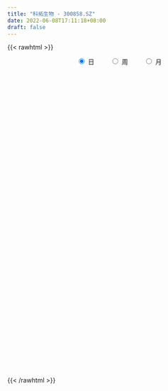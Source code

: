 ```yaml
---
title: "科拓生物 - 300858.SZ"
date: 2022-06-08T17:11:18+08:00
draft: false
---
```

{{< rawhtml >}}
    <div style="text-align: center">
        <label style="padding: 1rem;"><input style="margin-right: .5rem" type="radio" name="period" value="D" checked onclick="period_change(this)">日</label>
        <label style="padding: 1rem;"><input style="margin-right: .5rem" type="radio" name="period" value="W" onclick="period_change(this)">周</label>
        <label style="padding: 1rem;"><input style="margin-right: .5rem" type="radio" name="period" value="M" onclick="period_change(this)">月</label>
    </div>
    <div id="chart" style="height: 700px;"></div> 
    <script type="text/javascript">
        const D_v = [551.94,124.78,102.1,224.05,445.19,281.84,1448.83,1458.0,1097.8,78966.23,126439.5,68668.52,83862.21,60226.8,74857.44,61033.06,48789.7,48276.91,31221.88,43708.67,33577.13,31709.56,32300.06,44711.25,28985.24,32974.32,17115.41,15942.72,19895.58,21070.66,20170.37,20083.92,20183.06,13070.21,24956.93,21435.43,23934.48,30449.87,25161.65,28389.34,26372.56,19521.22,16173.48,13790.24,12732.59,9658.23,8801.9,9766.07,13834.04,19802.55,23739.74,13881.63,10624.71,16343.47,10704.48,10688.67,19216.84,12991.73,18217.01,13148.54,11893.81,14751.29,23854.71,14637.67,14536.34,8883.37,11803.95,15456.94,11121.88,16676.78,17041.69,14170.86,13515.14,10065.26,8076.73,12854.79,7885.73,10211.63,11200.0,9314.21,5995.0,10873.19,7551.25,6562.87,15804.67,10972.61,13832.39,9835.45,46591.71,50662.55,41039.66,39352.12,31905.82,34463.58,53742.46,32991.13,41257.23,48064.9,33812.29,22592.93,24733.21,25579.53,24127.24,16629.99,14989.24,15675.24,10957.26,11707.48,13145.45,25213.85,17212.77,19273.19,14028.29,12868.42,20231.75,13145.24,9043.58,12752.53,7227.91,10040.04,5670.51,6946.0,10590.33,6968.57,7414.7,6744.77,5023.45,4385.73,4820.73,9170.0,5670.0,11452.51,11640.0,10755.24,11701.72,10533.66,6050.33,7268.51,10432.73,12147.72,11746.43,5944.0,5981.73,4329.51,3418.19,3615.0,3485.0,3115.0,3850.0,4621.02,2538.51,3992.7,3207.02,6373.97,7436.94,5127.0,4606.46,3169.19,6609.97,4107.97,7056.71,5328.06,4381.45,3522.0,7304.0,2324.66,1952.0,2271.12,2021.24,2704.56,4004.16,2490.03,3268.48,1870.42,3089.39,4514.09,5773.21,5161.03,8107.45,7360.04,20864.97,22413.25,14773.79,8695.78,9245.0,9422.81,16441.93,12060.05,9658.82,14986.78,9562.49,5307.97,6313.97,17959.0,19337.43,19692.17,9870.0,20179.51,14373.05,14114.87,16319.18,12712.32,10721.7,7331.51,14543.65,12063.0,9052.57,16579.51,14702.61,10892.78,10205.32,5363.24,12479.19,8217.68,5504.75,10221.6,5848.73,4529.08,9455.45,6433.51,5463.0,6105.73,14356.73,15305.83,13256.24,9277.46,8995.73,17591.9,14837.2,12624.6,9157.99,12563.71,7963.2,19165.66,12397.29,8748.71,11797.71,6259.23,8639.8,4451.86,8797.15,11296.51,8004.1,6489.8,20990.91,25265.25,13837.46,8628.49,11151.77,13046.77,8894.46,18965.73,23631.91,21657.8,15817.4,12533.4,8689.2,5320.03,10197.6,7959.8,11158.2,12468.02,9102.2,6087.4,11087.0,6396.6,6547.2,6002.8,6913.73,4973.64,9821.61,5269.63,4629.6,5776.72,8069.12,4690.2,6956.6,4236.92,4848.0,4514.72,16360.4,27523.32,32225.71,15734.2,7628.6,20332.32,20398.67,11163.76,14292.4,13059.8,7682.4,8471.91,8184.47,13684.6,12004.0,12555.56,9690.96,12506.56,10139.6,9873.2,10158.6,5514.63,18704.3,6239.88,38449.91,37498.55,21642.72,22933.72,15131.8,14792.58,11948.15,9046.4,10968.4,7878.23,9781.6,13378.2,17841.0,13766.4,15468.11,14537.2,40970.9,40854.52,27991.8,25582.19,17335.2,15498.2,12141.83,18705.2,14147.63,30965.4,24987.8,12353.4,15692.38,14069.4,48251.3,21079.1,18202.4,12212.6,15584.14,15862.2,11636.61,17632.81,15167.38,15049.31,11588.2,54974.77,72884.35,38638.0,32400.8,18345.92,19238.0,24883.24,78653.99,101256.75,197106.96,128669.33,119049.55,106840.83,74881.86,96061.55,86402.21,73159.46,38899.12,31551.21,31688.91,22146.17,31516.32,16291.28,21914.72,19161.24,15491.03,14498.81,21070.8,23257.6,23621.8,17005.2,17177.28,18035.72,17180.47,11370.0,11620.8,19793.31,19929.2,32004.11,20738.91,16247.48,14760.2,43991.26,29123.18,19918.29,17980.51,16057.0,17239.4,13635.64,29118.6,19705.6,21218.0,21843.41,21193.61,11199.12,23003.8,15267.2,10334.87,16794.67,21541.8,11594.2,9684.8,6685.01,12024.4,7848.56,7418.8,7613.0,9685.8,12700.6,11564.62,8344.2,10298.04,8597.31,7408.1,7737.4,23902.4,16139.4,13345.3,13177.8,27825.54,26029.8,26545.8,24738.0,20189.21,19395.8,16292.85,14773.65,23267.6,18336.8,11465.0,10050.32,10829.6,9707.2,11970.96,13332.0,26094.6,28134.61,14094.2,11137.8,11220.0,17337.2,32358.14,38965.85,22563.93,26205.7,19660.9,22718.8]
const D_histogram = [0.0,0.2176182336,0.5814294624,1.0407255595,1.5595858799,2.1143818998,2.6897081237,3.2767120566,3.8710859439,4.4728559613,4.8958461939,5.394257367,4.8491655071,4.1117194893,3.8886259398,4.0456337111,3.3627806294,2.3558730878,1.264744518,0.8414004036,0.0272556955,-0.6848083077,-1.5173635377,-1.9960702288,-2.2878033077,-2.3939742043,-2.5604402464,-2.7092926264,-2.9601241416,-3.2339186498,-3.6650319746,-3.6947368346,-3.9070393552,-4.033790558,-3.6596741127,-3.4155779544,-3.0729158989,-2.5090406004,-2.0013851296,-1.4055134614,-1.3241946834,-1.3777321608,-1.218839726,-1.1614571727,-1.1718889986,-1.1858698464,-1.1801322934,-1.1219942189,-0.9536454051,-0.6124656487,-0.226034974,0.0688222124,0.1662247054,0.3143473743,0.27709541,0.4051350141,0.5583031318,0.5117884494,0.4422202723,0.3589270508,0.3139755497,0.071334891,0.256602795,0.1726446937,-0.0626496123,-0.1403667962,-0.3248838191,-0.3298023927,-0.3277181102,-0.2070114572,-0.0994970314,-0.1690337674,-0.2848854682,-0.3490155524,-0.3376414724,-0.2462225313,-0.1816162998,-0.0646746203,-0.0351465835,0.0217256127,0.0448424989,0.0729297756,0.0903684376,0.0374713121,0.186321927,0.288108707,0.4112020188,0.394755611,1.1536256451,1.3272976965,1.421354477,1.4477671322,1.176932169,1.1046366402,1.2978146271,1.3022389012,1.4046887747,1.1853973468,0.7687713265,0.5421090994,0.2868911234,-0.0181723421,-0.6249859561,-1.0915821153,-1.4395159523,-1.6162494868,-1.6306099066,-1.4781019366,-1.2422225117,-0.636874948,-0.2329231243,0.1639134919,0.2862251218,0.3506592273,0.4748335884,0.4508090353,0.2728632383,0.1469095737,0.0617259628,-0.243106054,-0.4144430719,-0.4723981657,-0.5145233006,-0.6365193413,-0.5875799309,-0.6407733465,-0.725652928,-0.7579189763,-0.6580624953,-0.5365648543,-0.4079254739,-0.1236320809,-0.1807865796,-0.1562609191,0.0410606718,0.0184379291,0.0250281629,0.0993037868,0.2137978477,0.1013127836,-0.0999094104,-0.1998317543,-0.3492686181,-0.368586226,-0.3587398759,-0.2690476859,-0.2501845937,-0.1957241647,-0.1430588309,-0.2101015201,-0.2192698456,-0.1094966523,-0.0187465226,0.1223743217,0.3046206198,0.4417688307,0.4722545877,0.4963913947,0.6047732178,0.5674452387,0.5109284337,0.4250373403,0.4053172521,0.3218826822,0.1466318844,0.0260698017,-0.0163013869,0.0117395831,0.0664624032,0.099789033,0.1687845999,0.1699813635,0.0880278643,0.063352041,0.1229509819,0.1783603697,0.2935648493,0.3444511121,0.4606995522,0.4167660778,0.6617982498,0.649207663,0.5962162037,0.4165748238,0.2087772019,-0.0362452598,0.072726423,0.0620156321,0.0015992053,0.2003712201,0.3369317109,0.3582876615,0.2346619069,0.3956145262,0.6005136481,0.8163805075,0.9002241407,1.1258911017,1.1407892512,1.1880409737,1.0723352079,0.7834455972,0.6648476291,0.4738920708,0.5496481899,0.6450366107,0.6090516131,0.7554276714,0.6991079197,0.5100813842,0.3531988109,0.1575121121,-0.1795941936,-0.3996346365,-0.5440655588,-0.8582090854,-1.0822499476,-1.1379639208,-1.0564943504,-1.0249206918,-1.0520197378,-0.9614656693,-0.6210350685,-0.2035966553,0.0964620692,0.2942365152,0.2866748351,-1.9960325792,-3.3973423269,-4.1088473457,-4.2947460665,-4.2503720839,-3.9700670155,-3.6630403539,-3.1810852244,-2.7070584233,-2.3109252935,-1.8865776824,-1.5192886127,-1.1582433238,-0.8020819963,-0.5398527894,-0.3477381173,-0.135457967,0.2477589835,0.680448005,0.9386698448,1.105686563,1.1966041826,1.3146557929,1.355652143,1.5256313656,1.7002490758,1.6688249117,1.5156740592,1.3948239616,1.2475976496,1.1314713911,1.0109051266,0.9190137732,0.7546439877,0.6219421048,0.5727020439,0.5515231122,0.6326630473,0.6471563883,0.6808216572,0.6306513873,0.5240218391,0.4342633023,0.3115696343,0.2179887266,0.1962035598,0.2437259348,0.321431406,0.3290096845,0.2589394432,0.2153975965,0.1775113018,0.1332640959,-0.0227206117,-0.183713739,-0.3740875152,-0.4278162637,-0.4221012285,-0.3293259177,-0.1752467446,-0.1308200208,-0.1769355606,-0.0753166948,0.0250373148,0.0905628002,0.1280643697,0.1789284979,0.177019749,0.1998046533,0.1643032832,0.1345990705,0.0944625299,0.1103027133,0.1435536596,0.1556527754,0.172650613,0.1595254821,0.3097246503,0.4886186942,0.593958115,0.6112193907,0.6424528178,0.6429660624,0.5691252994,0.48124889,0.3919140322,0.3029021702,0.2742280733,0.2114985044,0.2004293952,0.1586840161,0.0918799144,0.0069184696,0.1505015841,0.2265219422,0.2071924468,0.220537997,0.1848764859,0.1665332573,0.1194216838,0.0915758645,0.0770564507,0.1129567555,0.0653624936,-0.0130732504,-0.1252054326,-0.1629496373,-0.0502488046,0.0143848257,0.0186664582,0.0020844022,0.003922377,-0.0338537503,-0.0561111846,-0.0660707892,-0.0395698927,-0.062991077,-0.094633102,0.0306289606,0.2909952232,0.4219808264,0.397674507,0.3529832125,0.2945005752,0.2846515125,0.4940528428,1.0725563375,1.1699771166,1.0231850139,0.7465569931,0.615777428,0.4312553624,0.4265932729,0.1995314757,-0.137609022,-0.3202647381,-0.5119354716,-0.6706005469,-0.7521455008,-0.9146574908,-0.9826589435,-1.0634761451,-1.0888678406,-1.0144421206,-0.8867002985,-0.7844614588,-0.7279442191,-0.7307441129,-0.6846712318,-0.6407293865,-0.5332341916,-0.4528660262,-0.3684307039,-0.2754600277,-0.2694537806,-0.1702370672,-0.0812286024,-0.0318172532,0.0387591089,0.1296622246,0.3169514904,0.3626603269,0.398093194,0.3547592445,0.2092738353,0.1543302818,0.1344143789,0.2067520495,0.1833158493,0.0362053524,-0.0244392654,-0.0251012456,0.001713816,0.0953954903,0.1039677503,0.0942466343,0.1339811553,0.0517155052,-0.0134781278,-0.0562267778,-0.0627547643,-0.0926819966,-0.103586515,-0.0807004082,-0.0995539212,-0.1439919599,-0.220315304,-0.1978869827,-0.1940598155,-0.140384859,-0.0994415198,-0.0441470695,0.0084098999,0.0609440146,0.0225025997,0.0043082031,-0.112570882,-0.3212961198,-0.4036070336,-0.52334086,-0.5231295744,-0.4535777171,-0.409547131,-0.2922664162,-0.1792282189,-0.0769190077,0.0217738752,0.0931933668,0.1410093842,0.1609923915,0.1799846766,0.1822721052,0.2156735657,0.2669723517,0.2113193887,0.2072150702,0.1962345386,0.1746907228,0.2123512692,0.2929580395,0.3930367137,0.4442947096,0.5257090241,0.5382338785,0.5427110815]
const D_fast = [0.0,0.272022792,0.7811913864,1.5006688734,2.4094256637,3.4928171586,4.7405704134,6.1467523605,7.7088977338,9.4288817415,11.0758335225,12.9228090374,13.5900085543,13.8804924087,14.6295553442,15.7979715433,15.955813619,15.5378743493,14.762931909,14.5499378955,13.7426071112,12.8593410311,11.6474449167,10.6697206685,9.8060367626,9.1013723149,8.2947962113,7.4686206747,6.4777581241,5.3954839534,4.048112635,3.0947235663,1.9056612069,0.7704623646,0.2296602817,-0.3801380486,-0.8057049678,-0.8690898193,-0.861780631,-0.6172873282,-0.867017221,-1.2649877386,-1.4108052354,-1.6437869752,-1.9471910508,-2.2576393602,-2.5469348805,-2.7692953608,-2.8393578982,-2.651294554,-2.3213726228,-2.0093098832,-1.870351214,-1.6436417014,-1.6116198132,-1.3822964557,-1.089552555,-1.008120125,-0.967133234,-0.9606946928,-0.9271523065,-1.1519592425,-0.9025406397,-0.9433375676,-1.1942942767,-1.3071031595,-1.5728411372,-1.660210309,-1.7400555541,-1.6711017654,-1.5884615974,-1.7002567753,-1.8873298431,-2.0387138154,-2.1117501035,-2.0818867953,-2.0626846388,-1.9619116143,-1.9411702234,-1.878866624,-1.8445391131,-1.7982193924,-1.7581886211,-1.8017179185,-1.6062868219,-1.4324728651,-1.2065790487,-1.1243365537,-0.0770601084,0.4284363672,0.8778317669,1.2661862052,1.2895842842,1.4934479155,2.0110795592,2.3410635586,2.7946856258,2.8717435346,2.6473103459,2.5561753936,2.3726801985,2.0630736474,1.3000135445,0.5605218565,-0.1472909687,-0.7280868748,-1.1500997713,-1.3671172855,-1.4417934884,-0.9956646618,-0.6499436192,-0.21212863,-0.0182607197,0.1338381927,0.3767209509,0.4653986566,0.3556686692,0.266442398,0.1966902778,-0.1689182525,-0.4438660384,-0.6199206736,-0.7906766337,-1.0718025097,-1.169758082,-1.3831448343,-1.6494376478,-1.8711834402,-1.935842583,-1.9484861555,-1.9218281436,-1.6684427708,-1.7707939144,-1.7853334837,-1.5777467248,-1.5957599852,-1.5829127108,-1.4838111401,-1.3158676173,-1.4030244856,-1.6292240321,-1.7791043146,-2.015858333,-2.1273224974,-2.2071611162,-2.1847308477,-2.2284139039,-2.222884516,-2.20598389,-2.3255519592,-2.3895377461,-2.3071387159,-2.2210752169,-2.0493607921,-1.7909593391,-1.5433689205,-1.3948195166,-1.2465848609,-0.9870097333,-0.8824764028,-0.8112610994,-0.7908928577,-0.7092836329,-0.7122475322,-0.8508403589,-0.9648849912,-1.0113315265,-0.9803556607,-0.9090172398,-0.8507433517,-0.7395516349,-0.6958595304,-0.7558060635,-0.7646438766,-0.6743071902,-0.57430771,-0.3857120181,-0.2487129772,-0.0172896491,0.042968396,0.4534501305,0.6031614594,0.699224051,0.6237263771,0.4681230556,0.214039279,0.3411925675,0.3459856846,0.2859690591,0.5348338789,0.7556272976,0.8665551634,0.8015948856,1.0614511364,1.4164786704,1.8364406566,2.145340325,2.6524800614,2.9525755238,3.2968374897,3.4492155258,3.3561873145,3.4038012536,3.331318713,3.5444868796,3.8011344531,3.9174123588,4.252645335,4.3711025632,4.3095963737,4.2410135031,4.0847048323,3.7026999782,3.3827508763,3.1023035642,2.5736077662,2.0790044172,1.7387994638,1.5561454466,1.3314889323,1.0413849518,0.8915726029,1.0767444367,1.4432836861,1.7674579278,2.0387915026,2.1028985313,-0.6788170278,-2.9294623573,-4.6681792125,-5.9277644499,-6.9459834883,-7.6581951738,-8.2669286006,-8.5802447772,-8.7829825819,-8.9645807755,-9.0118775851,-9.0244106685,-8.9529262106,-8.7972853821,-8.6700193726,-8.5648392299,-8.3864235712,-7.9412668749,-7.3384658522,-6.8455765511,-6.4021381922,-6.012069527,-5.5653539685,-5.1854445826,-4.6340575186,-4.0343775394,-3.6485954756,-3.4228278133,-3.1949719204,-3.0302988201,-2.8635572308,-2.7313972137,-2.5935351238,-2.5692439123,-2.546460269,-2.4525248189,-2.3358229726,-2.0965172757,-1.9202348377,-1.7163641544,-1.6088715775,-1.5844956659,-1.5656883771,-1.6104896366,-1.6495733626,-1.6223076395,-1.5138537808,-1.3557904581,-1.2659597584,-1.2712951389,-1.2609875865,-1.2544960558,-1.2654272377,-1.4270920982,-1.6340136603,-1.9179093153,-2.0785921297,-2.1784024017,-2.1679585703,-2.0576910833,-2.0459693647,-2.1363187947,-2.0535291025,-1.9469157642,-1.8587495788,-1.7892319169,-1.6936356642,-1.6512894758,-1.5785534083,-1.5729789575,-1.5690334025,-1.5855543107,-1.5421384489,-1.4729990877,-1.4219867781,-1.3618262873,-1.3350700477,-1.1074397169,-0.8063909995,-0.5525620499,-0.3824959265,-0.190649295,-0.0293945347,0.0390460271,0.0714818402,0.0801254904,0.0668391709,0.1067220925,0.0968671496,0.1359053892,0.1338310141,0.089996891,0.0067650636,0.1879735742,0.3206244178,0.3530930341,0.4215730835,0.432130694,0.4554207797,0.4381646271,0.433212774,0.4379574728,0.5020969665,0.470843328,0.3891392714,0.245705731,0.167224117,0.2673627485,0.3355925852,0.3445408324,0.3284798769,0.331298446,0.2850588811,0.2487736506,0.2222963487,0.238904772,0.1997358185,0.144435518,0.2773548208,0.6104698891,0.8469506989,0.9220630063,0.9656175149,0.9807600214,1.0420738369,1.3749883779,2.221630957,2.6115460152,2.720550166,2.6305613934,2.6537261853,2.5770179603,2.6790041891,2.5018252607,2.1302825076,1.867560607,1.5479060055,1.2215907935,0.9520094645,0.5608331017,0.2471669132,-0.0995193247,-0.3971279803,-0.5763127905,-0.670246043,-0.764122568,-0.8895913831,-1.0750773051,-1.200172232,-1.3164127333,-1.3422260863,-1.3750744275,-1.3827467811,-1.3586411119,-1.41999831,-1.3633408633,-1.2946395491,-1.2531825133,-1.1729163739,-1.049597702,-0.7830705636,-0.6466966454,-0.5117404798,-0.4663846182,-0.5595515685,-0.5759125516,-0.5622248598,-0.4381991768,-0.4158064147,-0.5538655735,-0.6206200077,-0.6275572993,-0.6003137836,-0.4827832368,-0.4482190392,-0.4343784966,-0.3611486868,-0.4304854606,-0.4990486256,-0.55585397,-0.5780706476,-0.631168379,-0.6679695261,-0.6652585214,-0.7090005147,-0.7894365434,-0.9208387135,-0.9478821379,-0.9925699246,-0.9739911828,-0.9579082235,-0.9136505406,-0.8589910963,-0.7912209779,-0.8240367429,-0.8411540887,-0.9861758943,-1.275225162,-1.4584378343,-1.7090068757,-1.8395779836,-1.8834205556,-1.9417767523,-1.8975626415,-1.8293314989,-1.7462520396,-1.6421156879,-1.5473978546,-1.4643294912,-1.404098386,-1.3401099317,-1.2922544768,-1.204934625,-1.086892751,-1.0897158669,-1.0420164178,-1.0039383148,-0.9818094499,-0.8910610862,-0.737214806,-0.5388769533,-0.3765452801,-0.1637037096,-0.0166203856,0.1235345878]
const D_slow = [0.0,0.0544045584,0.199761924,0.4599433139,0.8498397839,1.3784352588,2.0508622897,2.8700403039,3.8378117899,4.9560257802,6.1799873287,7.5285516704,8.7408430472,9.7687729195,10.7409294044,11.7523378322,12.5930329896,13.1820012615,13.498187391,13.7085374919,13.7153514158,13.5441493388,13.1648084544,12.6657908972,12.0938400703,11.4953465192,10.8552364576,10.177913301,9.4378822656,8.6294026032,7.7131446095,6.7894604009,5.8127005621,4.8042529226,3.8893343944,3.0354399058,2.2672109311,1.639950781,1.1396044986,0.7882261332,0.4571774624,0.1127444222,-0.1919655093,-0.4823298025,-0.7753020521,-1.0717695137,-1.3668025871,-1.6473011418,-1.8857124931,-2.0388289053,-2.0953376488,-2.0781320957,-2.0365759193,-1.9579890758,-1.8887152233,-1.7874314697,-1.6478556868,-1.5199085744,-1.4093535063,-1.3196217436,-1.2411278562,-1.2232941335,-1.1591434347,-1.1159822613,-1.1316446644,-1.1667363634,-1.2479573182,-1.3304079163,-1.4123374439,-1.4640903082,-1.488964566,-1.5312230079,-1.6024443749,-1.689698263,-1.7741086311,-1.835664264,-1.8810683389,-1.897236994,-1.9060236399,-1.9005922367,-1.889381612,-1.8711491681,-1.8485570587,-1.8391892306,-1.7926087489,-1.7205815721,-1.6177810674,-1.5190921647,-1.2306857534,-0.8988613293,-0.5435227101,-0.181580927,0.1126521152,0.3888112753,0.7132649321,1.0388246574,1.389996851,1.6863461878,1.8785390194,2.0140662942,2.0857890751,2.0812459896,1.9249995005,1.6521039717,1.2922249836,0.8881626119,0.4805101353,0.1109846511,-0.1995709768,-0.3587897138,-0.4170204949,-0.3760421219,-0.3044858415,-0.2168210346,-0.0981126375,0.0145896213,0.0828054309,0.1195328243,0.134964315,0.0741878015,-0.0294229665,-0.1475225079,-0.2761533331,-0.4352831684,-0.5821781511,-0.7423714878,-0.9237847198,-1.1132644638,-1.2777800877,-1.4119213012,-1.5139026697,-1.5448106899,-1.5900073348,-1.6290725646,-1.6188073967,-1.6141979144,-1.6079408737,-1.5831149269,-1.529665465,-1.5043372691,-1.5293146217,-1.5792725603,-1.6665897148,-1.7587362713,-1.8484212403,-1.9156831618,-1.9782293102,-2.0271603514,-2.0629250591,-2.1154504391,-2.1702679005,-2.1976420636,-2.2023286943,-2.1717351138,-2.0955799589,-1.9851377512,-1.8670741043,-1.7429762556,-1.5917829511,-1.4499216415,-1.3221895331,-1.215930198,-1.114600885,-1.0341302144,-0.9974722433,-0.9909547929,-0.9950301396,-0.9920952438,-0.975479643,-0.9505323848,-0.9083362348,-0.8658408939,-0.8438339278,-0.8279959176,-0.7972581721,-0.7526680797,-0.6792768674,-0.5931640893,-0.4779892013,-0.3737976818,-0.2083481194,-0.0460462036,0.1030078473,0.2071515533,0.2593458537,0.2502845388,0.2684661445,0.2839700525,0.2843698539,0.3344626589,0.4186955866,0.508267502,0.5669329787,0.6658366102,0.8159650223,1.0200601491,1.2451161843,1.5265889597,1.8117862725,2.108796516,2.3768803179,2.5727417173,2.7389536245,2.8574266422,2.9948386897,3.1560978424,3.3083607457,3.4972176635,3.6719946435,3.7995149895,3.8878146922,3.9271927202,3.8822941718,3.7823855127,3.646369123,3.4318168517,3.1612543648,2.8767633846,2.612639797,2.356409624,2.0934046896,1.8530382723,1.6977795051,1.6468803413,1.6709958586,1.7445549874,1.8162236962,1.3172155514,0.4678799696,-0.5593318668,-1.6330183834,-2.6956114044,-3.6881281583,-4.6038882467,-5.3991595528,-6.0759241586,-6.653655482,-7.1252999026,-7.5051220558,-7.7946828867,-7.9952033858,-8.1301665832,-8.2171011125,-8.2509656043,-8.1890258584,-8.0189138571,-7.7842463959,-7.5078247552,-7.2086737095,-6.8800097613,-6.5410967256,-6.1596888842,-5.7346266152,-5.3174203873,-4.9385018725,-4.5897958821,-4.2778964697,-3.9950286219,-3.7423023403,-3.512548897,-3.3238879,-3.1684023738,-3.0252268629,-2.8873460848,-2.729180323,-2.5673912259,-2.3971858116,-2.2395229648,-2.108517505,-1.9999516794,-1.9220592709,-1.8675620892,-1.8185111993,-1.7575797156,-1.6772218641,-1.5949694429,-1.5302345821,-1.476385183,-1.4320073576,-1.3986913336,-1.4043714865,-1.4502999213,-1.5438218001,-1.650775866,-1.7563011731,-1.8386326526,-1.8824443387,-1.9151493439,-1.9593832341,-1.9782124077,-1.971953079,-1.949312379,-1.9172962866,-1.8725641621,-1.8283092248,-1.7783580615,-1.7372822407,-1.7036324731,-1.6800168406,-1.6524411623,-1.6165527474,-1.5776395535,-1.5344769003,-1.4945955297,-1.4171643672,-1.2950096936,-1.1465201649,-0.9937153172,-0.8331021128,-0.6723605972,-0.5300792723,-0.4097670498,-0.3117885418,-0.2360629992,-0.1675059809,-0.1146313548,-0.064524006,-0.024853002,-0.0018830234,-0.000153406,0.0374719901,0.0941024756,0.1459005873,0.2010350866,0.247254208,0.2888875224,0.3187429433,0.3416369095,0.3609010221,0.389140211,0.4054808344,0.4022125218,0.3709111636,0.3301737543,0.3176115531,0.3212077596,0.3258743741,0.3263954747,0.3273760689,0.3189126314,0.3048848352,0.2883671379,0.2784746647,0.2627268955,0.23906862,0.2467258602,0.319474666,0.4249698726,0.5243884993,0.6126343024,0.6862594462,0.7574223244,0.8809355351,1.1490746194,1.4415688986,1.6973651521,1.8840044003,2.0379487573,2.1457625979,2.2524109162,2.3022937851,2.2678915296,2.1878253451,2.0598414772,1.8921913404,1.7041549652,1.4754905925,1.2298258567,0.9639568204,0.6917398602,0.4381293301,0.2164542555,0.0203388908,-0.161647164,-0.3443331922,-0.5155010002,-0.6756833468,-0.8089918947,-0.9222084013,-1.0143160772,-1.0831810842,-1.1505445293,-1.1931037961,-1.2134109467,-1.22136526,-1.2116754828,-1.1792599266,-1.100022054,-1.0093569723,-0.9098336738,-0.8211438627,-0.7688254039,-0.7302428334,-0.6966392387,-0.6449512263,-0.599122264,-0.5900709259,-0.5961807422,-0.6024560537,-0.6020275996,-0.5781787271,-0.5521867895,-0.5286251309,-0.4951298421,-0.4822009658,-0.4855704978,-0.4996271922,-0.5153158833,-0.5384863824,-0.5643830112,-0.5845581132,-0.6094465935,-0.6454445835,-0.7005234095,-0.7499951552,-0.7985101091,-0.8336063238,-0.8584667038,-0.8695034711,-0.8674009962,-0.8521649925,-0.8465393426,-0.8454622918,-0.8736050123,-0.9539290422,-1.0548308007,-1.1856660157,-1.3164484093,-1.4298428385,-1.5322296213,-1.6052962253,-1.65010328,-1.669333032,-1.6638895631,-1.6405912214,-1.6053388754,-1.5650907775,-1.5200946084,-1.4745265821,-1.4206081906,-1.3538651027,-1.3010352555,-1.249231488,-1.2001728534,-1.1565001727,-1.1034123554,-1.0301728455,-0.9319136671,-0.8208399897,-0.6894127337,-0.554854264,-0.4191764937]
const D_data = [['2020-07-27', 31.28, 34.13, 31.28, 34.13],['2020-07-28', 37.54, 37.54, 37.54, 37.54],['2020-07-29', 41.29, 41.29, 41.29, 41.29],['2020-07-30', 45.42, 45.42, 45.42, 45.42],['2020-07-31', 49.96, 49.96, 49.96, 49.96],['2020-08-03', 54.96, 54.96, 54.96, 54.96],['2020-08-04', 60.46, 60.46, 60.46, 60.46],['2020-08-05', 66.51, 66.51, 66.51, 66.51],['2020-08-06', 73.16, 73.16, 73.16, 73.16],['2020-08-07', 80.48, 80.48, 78.18, 80.48],['2020-08-10', 80.99, 85.58, 78.66, 88.53],['2020-08-11', 85.2, 94.14, 82.94, 94.14],['2020-08-12', 96.99, 86.21, 84.73, 97.99],['2020-08-13', 87.0, 85.24, 82.97, 90.79],['2020-08-14', 87.01, 93.76, 87.01, 93.76],['2020-08-17', 97.2, 103.14, 91.8, 103.14],['2020-08-18', 100.0, 95.9, 93.98, 102.0],['2020-08-19', 94.51, 91.39, 90.51, 99.2],['2020-08-20', 88.0, 88.0, 86.08, 91.96],['2020-08-21', 88.66, 95.05, 85.08, 96.8],['2020-08-24', 91.5, 89.1, 83.3, 93.14],['2020-08-25', 87.01, 87.92, 87.0, 91.77],['2020-08-26', 87.98, 83.24, 81.55, 87.98],['2020-08-27', 81.25, 84.55, 76.63, 87.5],['2020-08-28', 84.0, 84.85, 79.6, 85.49],['2020-08-31', 84.11, 85.9, 84.11, 89.9],['2020-09-01', 85.91, 84.01, 83.67, 88.68],['2020-09-02', 84.05, 82.76, 80.59, 84.76],['2020-09-03', 83.0, 79.52, 79.3, 83.0],['2020-09-04', 77.35, 76.61, 75.59, 78.78],['2020-09-07', 76.76, 71.12, 70.36, 77.7],['2020-09-08', 72.01, 72.98, 71.12, 76.56],['2020-09-09', 71.0, 67.88, 67.71, 71.93],['2020-09-10', 68.53, 65.6, 64.33, 69.86],['2020-09-11', 65.95, 70.08, 64.16, 72.2],['2020-09-14', 70.3, 67.78, 67.33, 70.4],['2020-09-15', 67.86, 68.38, 67.38, 70.38],['2020-09-16', 68.38, 71.65, 66.66, 73.2],['2020-09-17', 70.12, 72.24, 70.1, 74.5],['2020-09-18', 72.4, 75.11, 72.4, 78.08],['2020-09-21', 73.28, 69.49, 68.0, 74.9],['2020-09-22', 68.11, 66.83, 66.01, 69.25],['2020-09-23', 66.6, 68.73, 66.11, 69.61],['2020-09-24', 67.51, 67.04, 66.0, 69.3],['2020-09-25', 68.0, 65.29, 65.29, 68.0],['2020-09-28', 65.21, 64.1, 62.96, 66.0],['2020-09-29', 64.39, 63.2, 63.0, 65.2],['2020-09-30', 63.14, 62.89, 62.32, 63.97],['2020-10-09', 64.38, 63.8, 63.7, 66.94],['2020-10-12', 64.3, 66.44, 63.8, 66.93],['2020-10-13', 66.27, 68.35, 66.05, 69.22],['2020-10-14', 67.52, 68.69, 67.52, 69.3],['2020-10-15', 68.38, 67.08, 66.99, 68.78],['2020-10-16', 67.08, 68.29, 65.37, 68.99],['2020-10-19', 68.51, 66.23, 66.04, 69.05],['2020-10-20', 66.25, 68.56, 65.75, 68.9],['2020-10-21', 68.58, 69.78, 67.66, 70.58],['2020-10-22', 69.35, 67.77, 67.51, 69.97],['2020-10-23', 67.79, 67.34, 65.8, 69.87],['2020-10-26', 66.01, 66.88, 63.89, 67.58],['2020-10-27', 66.88, 67.1, 66.45, 69.3],['2020-10-28', 67.09, 63.82, 63.4, 67.64],['2020-10-29', 63.01, 68.99, 63.01, 68.99],['2020-10-30', 69.01, 65.9, 65.52, 69.56],['2020-11-02', 66.01, 63.02, 61.37, 66.8],['2020-11-03', 63.66, 63.9, 62.88, 64.8],['2020-11-04', 64.02, 61.49, 61.45, 64.5],['2020-11-05', 61.94, 62.78, 61.4, 62.89],['2020-11-06', 62.51, 62.4, 61.4, 63.15],['2020-11-09', 62.8, 63.8, 62.5, 64.31],['2020-11-10', 65.3, 63.92, 63.32, 65.55],['2020-11-11', 63.53, 61.48, 61.3, 64.3],['2020-11-12', 61.65, 59.99, 59.08, 61.78],['2020-11-13', 59.75, 59.66, 58.28, 59.78],['2020-11-16', 59.9, 59.94, 59.31, 60.75],['2020-11-17', 59.97, 60.73, 59.1, 62.27],['2020-11-18', 59.95, 60.38, 59.4, 60.87],['2020-11-19', 60.0, 61.16, 59.66, 61.6],['2020-11-20', 61.16, 60.15, 59.64, 61.44],['2020-11-23', 59.66, 60.45, 58.85, 60.5],['2020-11-24', 60.18, 60.0, 59.5, 60.75],['2020-11-25', 60.0, 59.98, 57.65, 60.0],['2020-11-26', 59.08, 59.77, 59.08, 60.46],['2020-11-27', 59.61, 58.58, 58.22, 59.9],['2020-11-30', 58.52, 61.2, 58.0, 62.5],['2020-12-01', 60.47, 61.23, 60.38, 61.77],['2020-12-02', 61.23, 62.15, 60.81, 62.66],['2020-12-03', 61.69, 60.79, 60.7, 61.78],['2020-12-04', 61.8, 72.95, 61.8, 72.95],['2020-12-07', 73.0, 68.99, 68.1, 75.49],['2020-12-08', 67.51, 69.72, 66.8, 72.5],['2020-12-09', 69.29, 70.3, 67.74, 73.35],['2020-12-10', 68.99, 66.96, 66.5, 71.0],['2020-12-11', 67.33, 69.47, 66.11, 71.6],['2020-12-14', 69.03, 74.17, 67.67, 76.58],['2020-12-15', 74.09, 73.51, 71.0, 74.15],['2020-12-16', 72.27, 76.29, 71.26, 77.8],['2020-12-17', 77.6, 73.2, 73.0, 82.0],['2020-12-18', 70.99, 70.04, 68.51, 73.0],['2020-12-21', 69.11, 71.48, 69.08, 71.55],['2020-12-22', 71.5, 70.44, 69.5, 73.37],['2020-12-23', 71.4, 68.7, 66.83, 71.4],['2020-12-24', 68.36, 62.47, 61.92, 68.36],['2020-12-25', 61.39, 60.88, 60.01, 62.56],['2020-12-28', 60.89, 59.35, 59.0, 62.26],['2020-12-29', 58.6, 59.0, 56.5, 59.33],['2020-12-30', 58.0, 59.31, 58.0, 59.72],['2020-12-31', 58.99, 60.57, 58.6, 61.62],['2021-01-04', 60.59, 61.57, 59.82, 61.82],['2021-01-05', 61.6, 67.69, 60.97, 69.71],['2021-01-06', 66.9, 67.5, 64.8, 67.6],['2021-01-07', 66.49, 69.5, 65.58, 69.56],['2021-01-08', 68.52, 67.6, 66.03, 69.0],['2021-01-11', 67.01, 67.6, 64.4, 67.76],['2021-01-12', 66.0, 69.17, 66.0, 70.77],['2021-01-13', 68.69, 67.95, 65.51, 69.5],['2021-01-14', 66.74, 65.77, 65.57, 68.25],['2021-01-15', 65.0, 65.78, 61.0, 65.88],['2021-01-18', 65.55, 65.82, 65.11, 66.78],['2021-01-19', 65.59, 61.95, 61.5, 66.19],['2021-01-20', 61.95, 62.07, 61.14, 62.65],['2021-01-21', 62.07, 62.5, 61.82, 63.98],['2021-01-22', 62.5, 62.0, 59.83, 63.21],['2021-01-25', 61.11, 60.04, 59.94, 61.6],['2021-01-26', 60.1, 61.42, 60.1, 63.0],['2021-01-27', 61.42, 59.54, 58.79, 61.45],['2021-01-28', 58.95, 58.1, 57.98, 60.5],['2021-01-29', 58.13, 57.7, 56.92, 58.99],['2021-02-01', 57.7, 58.8, 57.03, 59.76],['2021-02-02', 58.9, 59.0, 58.21, 60.56],['2021-02-03', 59.01, 59.18, 59.01, 59.82],['2021-02-04', 59.1, 61.82, 58.8, 62.59],['2021-02-05', 62.0, 57.81, 57.81, 62.5],['2021-02-08', 57.86, 58.38, 57.86, 59.39],['2021-02-09', 58.12, 60.87, 58.12, 62.36],['2021-02-10', 60.8, 58.38, 58.18, 61.95],['2021-02-18', 58.68, 58.49, 58.03, 59.36],['2021-02-19', 58.58, 59.38, 56.81, 59.51],['2021-02-22', 59.67, 60.3, 58.77, 60.49],['2021-02-23', 60.19, 57.37, 56.93, 60.2],['2021-02-24', 57.37, 55.19, 55.16, 57.66],['2021-02-25', 55.22, 55.3, 54.58, 55.8],['2021-02-26', 55.2, 53.55, 53.54, 55.2],['2021-03-01', 53.11, 54.19, 53.11, 54.19],['2021-03-02', 54.18, 53.98, 53.6, 54.36],['2021-03-03', 54.19, 54.73, 53.89, 55.1],['2021-03-04', 54.81, 53.65, 53.6, 54.81],['2021-03-05', 53.3, 53.83, 52.86, 54.17],['2021-03-08', 53.98, 53.67, 53.55, 54.75],['2021-03-09', 53.67, 51.69, 51.27, 53.67],['2021-03-10', 51.98, 51.73, 51.44, 52.24],['2021-03-11', 51.67, 53.05, 51.61, 53.26],['2021-03-12', 53.29, 52.99, 51.95, 53.29],['2021-03-15', 52.91, 53.98, 52.29, 55.2],['2021-03-16', 53.74, 55.24, 53.03, 55.96],['2021-03-17', 54.89, 55.55, 54.53, 56.47],['2021-03-18', 55.87, 54.76, 54.75, 56.45],['2021-03-19', 54.56, 54.96, 54.01, 55.85],['2021-03-22', 56.01, 56.58, 55.11, 56.85],['2021-03-23', 56.85, 55.2, 54.51, 56.85],['2021-03-24', 55.12, 54.94, 54.63, 55.82],['2021-03-25', 54.94, 54.38, 54.28, 56.66],['2021-03-26', 54.3, 55.09, 53.4, 55.18],['2021-03-29', 55.28, 54.15, 54.08, 55.29],['2021-03-30', 53.82, 52.34, 51.01, 54.94],['2021-03-31', 52.21, 52.15, 51.78, 52.72],['2021-04-01', 52.26, 52.55, 52.11, 53.0],['2021-04-02', 52.5, 53.25, 52.29, 53.4],['2021-04-06', 52.98, 53.7, 52.98, 54.2],['2021-04-07', 53.92, 53.6, 53.04, 54.18],['2021-04-08', 53.54, 54.3, 53.54, 54.94],['2021-04-09', 54.3, 53.65, 53.0, 54.3],['2021-04-12', 53.35, 52.37, 52.13, 53.72],['2021-04-13', 52.38, 52.74, 52.16, 52.88],['2021-04-14', 52.98, 53.85, 52.23, 54.15],['2021-04-15', 53.95, 54.12, 53.9, 55.8],['2021-04-16', 53.21, 55.42, 53.21, 55.7],['2021-04-19', 55.3, 55.23, 54.72, 55.55],['2021-04-20', 54.67, 56.75, 54.67, 57.99],['2021-04-21', 56.76, 55.23, 54.6, 56.76],['2021-04-22', 55.0, 59.79, 54.9, 59.97],['2021-04-23', 60.99, 57.7, 57.2, 60.99],['2021-04-26', 57.7, 57.52, 57.48, 59.0],['2021-04-27', 57.28, 55.73, 55.5, 57.28],['2021-04-28', 55.25, 54.61, 53.15, 55.7],['2021-04-29', 54.21, 53.02, 52.85, 54.98],['2021-04-30', 53.02, 57.14, 53.02, 57.46],['2021-05-06', 56.36, 56.0, 55.6, 58.19],['2021-05-07', 56.3, 55.25, 53.4, 56.3],['2021-05-10', 55.3, 59.0, 54.1, 59.92],['2021-05-11', 58.0, 59.4, 57.76, 59.48],['2021-05-12', 59.01, 58.73, 58.22, 59.39],['2021-05-13', 58.4, 56.95, 56.88, 58.4],['2021-05-14', 56.96, 60.96, 56.91, 62.0],['2021-05-17', 61.0, 63.01, 60.81, 64.7],['2021-05-18', 62.65, 64.99, 62.38, 65.0],['2021-05-19', 64.47, 65.0, 63.21, 65.1],['2021-05-20', 64.3, 68.63, 64.28, 69.89],['2021-05-21', 68.64, 67.79, 66.05, 68.65],['2021-05-24', 67.26, 69.58, 67.2, 70.78],['2021-05-25', 69.16, 68.58, 66.66, 70.62],['2021-05-26', 68.4, 66.41, 66.08, 68.4],['2021-05-27', 67.4, 68.4, 66.22, 69.66],['2021-05-28', 68.0, 67.51, 66.81, 68.19],['2021-05-31', 68.6, 71.37, 67.06, 71.38],['2021-06-01', 71.01, 73.0, 70.33, 73.7],['2021-06-02', 72.1, 72.48, 72.1, 75.02],['2021-06-03', 72.82, 76.1, 72.04, 76.19],['2021-06-04', 75.45, 74.9, 73.46, 76.69],['2021-06-07', 74.6, 73.59, 71.9, 74.98],['2021-06-08', 73.59, 73.95, 72.65, 75.7],['2021-06-09', 73.95, 73.27, 72.61, 74.5],['2021-06-10', 72.81, 70.6, 70.39, 73.96],['2021-06-11', 70.74, 70.87, 69.87, 72.12],['2021-06-15', 70.98, 70.98, 70.25, 71.8],['2021-06-16', 71.01, 67.55, 66.96, 71.01],['2021-06-17', 67.1, 66.91, 66.5, 68.67],['2021-06-18', 66.9, 67.8, 66.5, 68.35],['2021-06-21', 67.4, 69.1, 65.0, 69.46],['2021-06-22', 69.1, 68.3, 67.79, 70.09],['2021-06-23', 68.2, 67.06, 66.8, 68.2],['2021-06-24', 66.6, 68.18, 66.57, 69.48],['2021-06-25', 70.1, 72.1, 67.33, 72.49],['2021-06-28', 72.5, 75.03, 71.6, 75.62],['2021-06-29', 75.45, 75.7, 74.56, 76.44],['2021-06-30', 75.68, 76.17, 74.57, 76.99],['2021-07-01', 76.29, 74.6, 73.12, 76.29],['2021-07-02', 40.16, 39.4, 37.85, 40.7],['2021-07-05', 39.24, 38.41, 37.65, 39.6],['2021-07-06', 38.38, 38.3, 37.56, 39.27],['2021-07-07', 38.03, 38.92, 38.03, 39.18],['2021-07-08', 39.03, 37.68, 37.46, 39.57],['2021-07-09', 37.68, 37.76, 36.86, 37.95],['2021-07-12', 37.76, 36.03, 35.93, 37.76],['2021-07-13', 36.03, 36.9, 36.03, 37.6],['2021-07-14', 36.8, 36.21, 35.61, 36.8],['2021-07-15', 35.95, 34.67, 34.11, 35.99],['2021-07-16', 34.5, 34.58, 34.25, 35.26],['2021-07-19', 34.58, 33.6, 33.35, 34.65],['2021-07-20', 33.02, 33.33, 32.63, 33.8],['2021-07-21', 33.33, 33.3, 33.01, 34.4],['2021-07-22', 33.45, 32.11, 31.74, 33.51],['2021-07-23', 32.11, 30.94, 30.83, 32.17],['2021-07-26', 30.97, 30.92, 30.22, 31.31],['2021-07-27', 31.5, 33.55, 30.83, 35.6],['2021-07-28', 31.98, 35.6, 30.52, 35.6],['2021-07-29', 35.7, 34.81, 34.5, 35.76],['2021-07-30', 35.2, 34.55, 34.05, 35.51],['2021-08-02', 34.23, 34.17, 33.43, 34.65],['2021-08-03', 34.8, 35.08, 34.5, 36.5],['2021-08-04', 35.01, 34.66, 34.4, 35.76],['2021-08-05', 34.11, 37.1, 34.11, 37.74],['2021-08-06', 36.3, 38.54, 36.2, 38.89],['2021-08-09', 39.18, 36.91, 36.41, 39.18],['2021-08-10', 36.5, 35.43, 35.1, 36.61],['2021-08-11', 35.4, 35.58, 34.56, 35.9],['2021-08-12', 35.5, 34.95, 34.55, 35.71],['2021-08-13', 34.9, 34.99, 34.5, 35.46],['2021-08-16', 34.84, 34.6, 34.57, 35.32],['2021-08-17', 34.57, 34.64, 34.43, 35.54],['2021-08-18', 34.5, 33.22, 32.1, 34.55],['2021-08-19', 33.08, 32.9, 32.85, 33.66],['2021-08-20', 33.35, 33.49, 32.48, 34.49],['2021-08-23', 33.21, 33.68, 33.21, 34.2],['2021-08-24', 33.69, 35.2, 33.69, 35.35],['2021-08-25', 35.2, 34.76, 34.45, 35.2],['2021-08-26', 34.75, 35.31, 34.28, 35.37],['2021-08-27', 35.2, 34.41, 34.36, 35.76],['2021-08-30', 34.27, 33.43, 33.32, 34.94],['2021-08-31', 33.79, 33.2, 33.06, 33.86],['2021-09-01', 33.24, 32.23, 31.63, 33.39],['2021-09-02', 32.88, 31.95, 31.7, 32.88],['2021-09-03', 32.05, 32.44, 32.0, 32.74],['2021-09-06', 32.5, 33.3, 32.14, 33.5],['2021-09-07', 33.2, 34.0, 33.08, 34.35],['2021-09-08', 33.8, 33.38, 33.2, 34.26],['2021-09-09', 33.49, 32.25, 32.21, 33.75],['2021-09-10', 32.57, 32.25, 32.03, 32.7],['2021-09-13', 32.32, 32.05, 31.88, 32.57],['2021-09-14', 32.07, 31.67, 31.5, 32.18],['2021-09-15', 31.71, 29.57, 29.3, 31.71],['2021-09-16', 29.57, 28.36, 27.92, 29.98],['2021-09-17', 28.45, 26.6, 26.3, 28.55],['2021-09-22', 26.55, 27.1, 26.17, 27.57],['2021-09-23', 27.29, 27.13, 26.92, 27.37],['2021-09-24', 27.22, 27.93, 26.77, 29.24],['2021-09-27', 27.45, 28.9, 27.38, 29.3],['2021-09-28', 28.61, 27.67, 27.6, 28.67],['2021-09-29', 27.68, 26.13, 26.1, 27.68],['2021-09-30', 26.39, 27.75, 26.14, 27.95],['2021-10-08', 27.74, 27.98, 27.38, 28.16],['2021-10-11', 28.05, 27.76, 27.6, 28.67],['2021-10-12', 27.93, 27.5, 27.11, 28.05],['2021-10-13', 27.58, 27.76, 27.16, 28.68],['2021-10-14', 27.76, 27.11, 26.9, 27.76],['2021-10-15', 27.11, 27.37, 26.92, 28.18],['2021-10-18', 27.36, 26.5, 26.26, 27.36],['2021-10-19', 26.49, 26.27, 26.2, 26.68],['2021-10-20', 26.46, 25.8, 25.5, 26.46],['2021-10-21', 25.79, 26.28, 25.45, 26.3],['2021-10-22', 26.32, 26.5, 26.01, 27.31],['2021-10-25', 26.49, 26.25, 26.04, 26.65],['2021-10-26', 26.25, 26.3, 25.4, 26.46],['2021-10-27', 26.3, 25.85, 25.8, 26.47],['2021-10-28', 26.3, 28.25, 26.0, 28.43],['2021-10-29', 28.12, 29.63, 27.81, 30.0],['2021-11-01', 29.62, 29.74, 28.79, 30.22],['2021-11-02', 29.84, 29.3, 28.86, 30.78],['2021-11-03', 29.36, 29.98, 29.0, 30.11],['2021-11-04', 29.87, 30.09, 29.33, 30.3],['2021-11-05', 29.8, 29.36, 29.21, 30.5],['2021-11-08', 29.45, 29.1, 28.8, 29.6],['2021-11-09', 29.39, 28.9, 28.56, 29.74],['2021-11-10', 29.45, 28.66, 28.2, 29.47],['2021-11-11', 28.3, 29.3, 28.3, 29.48],['2021-11-12', 29.28, 28.8, 28.32, 29.28],['2021-11-15', 29.0, 29.4, 28.6, 30.07],['2021-11-16', 29.38, 29.01, 28.6, 29.66],['2021-11-17', 28.8, 28.5, 28.08, 29.0],['2021-11-18', 28.36, 27.9, 27.9, 28.8],['2021-11-19', 27.77, 30.99, 27.77, 31.31],['2021-11-22', 31.3, 30.9, 30.33, 31.8],['2021-11-23', 30.86, 30.05, 29.84, 30.9],['2021-11-24', 30.11, 30.64, 29.75, 30.73],['2021-11-25', 30.47, 30.16, 29.83, 30.6],['2021-11-26', 30.16, 30.41, 29.86, 30.75],['2021-11-29', 30.01, 30.03, 29.88, 30.5],['2021-11-30', 30.22, 30.2, 30.03, 30.82],['2021-12-01', 30.25, 30.37, 29.9, 30.49],['2021-12-02', 30.37, 31.19, 30.16, 31.43],['2021-12-03', 31.19, 30.24, 29.93, 31.31],['2021-12-06', 29.98, 29.59, 29.56, 30.22],['2021-12-07', 29.59, 28.65, 28.5, 29.88],['2021-12-08', 28.65, 29.11, 28.59, 29.7],['2021-12-09', 28.91, 31.16, 28.9, 32.16],['2021-12-10', 30.92, 31.07, 30.7, 31.36],['2021-12-13', 31.1, 30.56, 30.35, 31.4],['2021-12-14', 30.48, 30.32, 30.21, 30.77],['2021-12-15', 30.32, 30.56, 30.11, 30.97],['2021-12-16', 30.36, 30.0, 29.7, 30.7],['2021-12-17', 29.98, 30.04, 29.5, 30.39],['2021-12-20', 29.88, 30.1, 29.75, 31.07],['2021-12-21', 30.14, 30.6, 29.99, 31.1],['2021-12-22', 30.9, 29.98, 29.91, 30.9],['2021-12-23', 29.87, 29.7, 29.45, 30.0],['2021-12-24', 29.8, 31.93, 29.68, 31.99],['2021-12-27', 31.87, 34.84, 31.2, 35.74],['2021-12-28', 34.42, 34.62, 33.65, 35.36],['2021-12-29', 34.62, 33.36, 33.26, 34.62],['2021-12-30', 33.52, 33.3, 32.79, 33.56],['2021-12-31', 33.32, 33.2, 32.82, 33.53],['2022-01-04', 33.27, 33.96, 32.75, 33.97],['2022-01-05', 33.79, 37.68, 32.9, 38.38],['2022-01-06', 38.41, 45.22, 38.0, 45.22],['2022-01-07', 47.63, 42.11, 41.89, 49.49],['2022-01-10', 40.09, 40.02, 39.7, 43.6],['2022-01-11', 40.26, 38.21, 37.7, 40.8],['2022-01-12', 37.5, 39.76, 36.38, 40.09],['2022-01-13', 38.81, 38.95, 37.96, 39.53],['2022-01-14', 38.6, 41.35, 38.28, 41.89],['2022-01-17', 42.05, 38.51, 37.4, 42.35],['2022-01-18', 37.73, 35.95, 35.68, 38.25],['2022-01-19', 35.97, 36.61, 35.28, 36.94],['2022-01-20', 36.26, 35.45, 35.31, 36.8],['2022-01-21', 35.35, 34.72, 34.39, 36.45],['2022-01-24', 34.41, 34.72, 34.0, 35.16],['2022-01-25', 34.76, 32.6, 32.59, 34.99],['2022-01-26', 32.87, 32.59, 32.33, 33.43],['2022-01-27', 32.85, 31.36, 31.2, 32.98],['2022-01-28', 31.51, 31.02, 30.81, 32.11],['2022-02-07', 31.9, 31.64, 31.05, 31.9],['2022-02-08', 31.6, 32.14, 31.12, 32.17],['2022-02-09', 32.28, 31.79, 31.2, 32.28],['2022-02-10', 31.8, 31.03, 30.8, 32.1],['2022-02-11', 30.82, 29.81, 29.8, 30.93],['2022-02-14', 29.37, 29.91, 29.3, 30.61],['2022-02-15', 30.18, 29.51, 29.28, 30.18],['2022-02-16', 29.7, 30.14, 29.52, 30.46],['2022-02-17', 30.13, 29.79, 29.56, 30.4],['2022-02-18', 29.49, 29.82, 29.35, 30.14],['2022-02-21', 29.81, 30.0, 29.56, 30.05],['2022-02-22', 29.71, 28.8, 28.66, 29.87],['2022-02-23', 28.93, 29.91, 28.81, 30.01],['2022-02-24', 29.83, 30.02, 29.61, 31.15],['2022-02-25', 29.95, 29.68, 29.41, 30.88],['2022-02-28', 29.68, 30.1, 28.93, 30.45],['2022-03-01', 30.0, 30.69, 29.62, 30.88],['2022-03-02', 30.67, 32.67, 30.0, 33.59],['2022-03-03', 32.35, 31.65, 31.33, 32.6],['2022-03-04', 31.63, 31.91, 31.33, 32.3],['2022-03-07', 32.0, 31.08, 30.6, 32.23],['2022-03-08', 30.83, 29.4, 29.36, 30.88],['2022-03-09', 29.48, 30.03, 28.1, 30.1],['2022-03-10', 30.45, 30.28, 30.09, 31.05],['2022-03-11', 29.76, 31.62, 29.7, 31.66],['2022-03-14', 31.58, 30.62, 30.58, 31.8],['2022-03-15', 30.56, 28.61, 28.61, 30.74],['2022-03-16', 29.2, 29.05, 27.41, 29.33],['2022-03-17', 29.3, 29.53, 29.08, 30.54],['2022-03-18', 29.27, 29.85, 29.27, 30.41],['2022-03-21', 29.91, 30.97, 29.76, 31.26],['2022-03-22', 31.01, 30.18, 29.95, 31.26],['2022-03-23', 30.19, 29.95, 29.75, 30.44],['2022-03-24', 29.72, 30.67, 29.51, 30.75],['2022-03-25', 30.4, 29.03, 28.9, 30.4],['2022-03-28', 29.17, 28.79, 28.05, 29.26],['2022-03-29', 29.2, 28.68, 28.35, 29.2],['2022-03-30', 28.9, 28.88, 28.38, 29.13],['2022-03-31', 28.87, 28.35, 28.22, 29.25],['2022-04-01', 28.36, 28.32, 27.97, 28.52],['2022-04-06', 28.28, 28.62, 28.27, 29.15],['2022-04-07', 28.52, 27.95, 27.8, 28.74],['2022-04-08', 28.0, 27.27, 27.2, 28.24],['2022-04-11', 27.06, 26.3, 26.21, 27.6],['2022-04-12', 26.31, 27.12, 26.16, 27.18],['2022-04-13', 27.01, 26.69, 26.61, 27.43],['2022-04-14', 26.8, 27.22, 26.8, 27.68],['2022-04-15', 27.08, 27.1, 26.66, 27.42],['2022-04-18', 26.92, 27.36, 26.8, 27.49],['2022-04-19', 27.37, 27.48, 27.24, 27.99],['2022-04-20', 27.45, 27.67, 27.45, 29.0],['2022-04-21', 27.74, 26.48, 26.41, 27.75],['2022-04-22', 26.16, 26.47, 25.29, 26.94],['2022-04-25', 26.17, 24.7, 24.56, 26.22],['2022-04-26', 25.1, 22.36, 22.2, 25.1],['2022-04-27', 22.17, 22.72, 21.0, 22.77],['2022-04-28', 22.4, 21.17, 21.13, 22.53],['2022-04-29', 21.17, 21.75, 21.17, 22.06],['2022-05-05', 21.8, 22.22, 21.47, 22.74],['2022-05-06', 22.0, 21.65, 21.5, 22.33],['2022-05-09', 21.61, 22.5, 21.5, 22.59],['2022-05-10', 22.33, 22.65, 22.15, 22.75],['2022-05-11', 22.76, 22.76, 22.64, 23.55],['2022-05-12', 22.79, 23.0, 22.68, 23.54],['2022-05-13', 23.23, 22.93, 22.45, 23.46],['2022-05-16', 23.21, 22.82, 22.72, 23.27],['2022-05-17', 22.82, 22.55, 22.22, 23.01],['2022-05-18', 22.5, 22.56, 22.42, 22.86],['2022-05-19', 22.25, 22.34, 21.89, 22.41],['2022-05-20', 22.49, 22.78, 22.34, 22.9],['2022-05-23', 22.78, 23.23, 22.75, 23.39],['2022-05-24', 23.23, 21.88, 21.86, 23.38],['2022-05-25', 21.99, 22.35, 21.78, 22.48],['2022-05-26', 22.41, 22.21, 21.8, 22.49],['2022-05-27', 22.28, 21.97, 21.72, 22.3],['2022-05-30', 22.07, 22.75, 21.82, 22.76],['2022-05-31', 22.7, 23.66, 22.41, 23.95],['2022-06-01', 23.66, 24.53, 23.57, 24.58],['2022-06-02', 24.39, 24.54, 24.3, 24.73],['2022-06-06', 24.51, 25.56, 24.51, 25.69],['2022-06-07', 25.69, 25.29, 24.88, 25.69],['2022-06-08', 25.29, 25.6, 24.9, 26.2]]
const W_v = [1448.06,83252.7,414054.47,233030.22,171283.24,106998.69,98464.49,129370.77,88590.09,28226.2,13834.04,84392.1,71818.73,78286.02,61802.48,71469.73,50228.88,40296.52,97036.83,197423.73,209868.01,113662.9,53329.22,88873.55,68041.52,40474.79,30537.22,42753.24,32990.62,13318.84,46252.61,17962.7,18209.25,26713.56,27484.16,17373.78,11219.99,18515.59,63906.74,58579.31,21718.87,54130.21,83452.16,61199.58,66941.34,47158.21,26104.16,41814.42,64427.16,57146.7,58368.6,41189.42,75211.91,75690.64,64017.83,50885.82,36121.0,31608.21,29729.56,85472.15,43695.12,58914.63,7682.4,54900.54,52368.92,106407.27,86448.97,51052.83,102583.61,127261.91,100947.86,111445.58,73497.95,114412.47,181507.07,401900.94,525503.12,261700.91,111029.73,97940.04,80768.67,104086.33,124040.41,94031.15,95159.74,86942.34,47836.97,24717.6,51504.77,68532.6,118316.94,39585.01,84135.9,55890.08,90681.21,111225.12,68585.4]
const W_histogram = [0.0,1.9477150997,3.9094620855,5.003081723,4.7505786159,3.7818435729,2.5154795385,1.8609512205,0.6722873405,-0.3168558505,-0.9171321725,-1.0116492318,-1.1290737809,-1.2833979797,-1.5812994983,-1.9014704837,-2.0083507574,-2.1028286543,-1.1625339612,-0.7594513062,-0.4540205263,-0.8457183005,-1.0871154144,-0.7507531421,-0.6329703524,-0.7820032697,-1.121861393,-1.2795162876,-1.2824327963,-1.1578448753,-1.3931064337,-1.4484807774,-1.4563768881,-1.2514536223,-1.0384538958,-0.9549117492,-0.8117625189,-0.5494764723,-0.1924678686,0.0243925259,0.0571094693,0.4575778698,1.1379854147,1.5018480155,2.134290565,2.168257939,1.8816551003,1.8751967669,-0.3208613754,-1.7912893155,-2.8240205319,-3.5511940559,-3.5779583479,-3.1319110711,-2.8869441244,-2.6434458648,-2.2531690365,-1.9706508218,-1.6523967366,-1.6731058031,-1.4559241629,-1.1940685835,-0.8890523807,-0.624553896,-0.4144856877,0.0066699072,0.3210580555,0.5328068115,0.8434071663,1.02098638,1.1297197313,1.2508446519,1.251835017,1.3609698466,1.4894976261,2.1076149777,2.378274365,2.0369351645,1.5122438382,1.0555954112,0.7409848547,0.5206317851,0.5209699922,0.497607578,0.3650304791,0.2307444445,0.1089208077,-0.0206517014,-0.0920820351,-0.1524717351,-0.4634423832,-0.6192768339,-0.5802259889,-0.5110087329,-0.4674672036,-0.2255320853,0.0322190133]
const W_fast = [0.0,2.4346438746,5.3737563818,7.7181464501,8.653287997,8.6300138472,7.9925196974,7.8032291846,6.7826371397,5.7142799861,4.8847206209,4.5372912537,4.1375982593,3.6624245657,2.9691981724,2.1736595661,1.5646916031,0.9445065426,1.5941677454,1.8073875739,1.9993132222,1.3961858728,0.8830099054,1.0316838921,0.9912240938,0.646690359,0.0263668874,-0.451167079,-0.7746917869,-0.9395650846,-1.5231032514,-1.9405977895,-2.3125881223,-2.420528262,-2.4671420094,-2.6223278001,-2.6821191996,-2.557202271,-2.2483106344,-2.0253521085,-1.9783577978,-1.4634949299,-0.4985910313,0.2407335734,1.4067487642,1.982780623,2.1665915593,2.6289324176,0.3526589315,-1.5655913375,-3.3043276869,-4.9192997248,-5.8405536038,-6.1774840948,-6.6542531792,-7.0716163857,-7.2446318167,-7.4547763074,-7.5496214063,-7.9886069236,-8.135406324,-8.1720678905,-8.0893147829,-7.9809547722,-7.8745079859,-7.4516849141,-7.057032252,-6.7120817931,-6.1906296467,-5.757803838,-5.3666405539,-4.9328044703,-4.618855351,-4.1694780597,-3.6685758736,-2.5235547777,-1.6583267991,-1.4904322085,-1.6370625752,-1.8298121495,-1.9591764923,-2.0493716157,-1.9187909104,-1.8177514301,-1.8590709093,-1.9356708328,-2.0302642677,-2.1649997022,-2.2594505445,-2.3579581784,-2.7847894222,-3.0954430814,-3.2014487337,-3.2599836609,-3.3333089325,-3.1477568355,-2.8819509836]
const W_slow = [0.0,0.4869287749,1.4642942963,2.7150647271,3.9027093811,4.8481702743,5.4770401589,5.942277964,6.1103497992,6.0311358365,5.8018527934,5.5489404855,5.2666720402,4.9458225453,4.5504976707,4.0751300498,3.5730423605,3.0473351969,2.7567017066,2.5668388801,2.4533337485,2.2419041734,1.9701253198,1.7824370342,1.6241944461,1.4286936287,1.1482282805,0.8283492086,0.5077410095,0.2182797907,-0.1299968178,-0.4921170121,-0.8562112341,-1.1690746397,-1.4286881136,-1.6674160509,-1.8703566807,-2.0077257987,-2.0558427659,-2.0497446344,-2.0354672671,-1.9210727996,-1.636576446,-1.2611144421,-0.7275418008,-0.1854773161,0.284936459,0.7537356507,0.6735203069,0.225697978,-0.480307155,-1.3681056689,-2.2625952559,-3.0455730237,-3.7673090548,-4.428170521,-4.9914627801,-5.4841254856,-5.8972246697,-6.3155011205,-6.6794821612,-6.9779993071,-7.2002624022,-7.3564008762,-7.4600222982,-7.4583548213,-7.3780903075,-7.2448886046,-7.034036813,-6.778790218,-6.4963602852,-6.1836491222,-5.870690368,-5.5304479063,-5.1580734998,-4.6311697554,-4.0366011641,-3.527367373,-3.1493064134,-2.8854075606,-2.700161347,-2.5700034007,-2.4397609027,-2.3153590081,-2.2241013884,-2.1664152773,-2.1391850753,-2.1443480007,-2.1673685095,-2.2054864433,-2.3213470391,-2.4761662475,-2.6212227448,-2.748974928,-2.8658417289,-2.9222247502,-2.9141699969]
const W_data = [['2020-07-31', 31.28, 49.96, 31.28, 49.96],['2020-08-07', 54.96, 80.48, 54.96, 80.48],['2020-08-14', 80.99, 93.76, 78.66, 97.99],['2020-08-21', 97.2, 95.05, 85.08, 103.14],['2020-08-28', 91.5, 84.85, 76.63, 93.14],['2020-09-04', 84.11, 76.61, 75.59, 89.9],['2020-09-11', 76.76, 70.08, 64.16, 77.7],['2020-09-18', 70.3, 75.11, 66.66, 78.08],['2020-09-25', 73.28, 65.29, 65.29, 74.9],['2020-09-30', 65.21, 62.89, 62.32, 66.0],['2020-10-09', 64.38, 63.8, 63.7, 66.94],['2020-10-16', 64.3, 68.29, 63.8, 69.3],['2020-10-23', 68.51, 67.34, 65.75, 70.58],['2020-10-30', 66.01, 65.9, 63.01, 69.56],['2020-11-06', 66.01, 62.4, 61.37, 66.8],['2020-11-13', 62.8, 59.66, 58.28, 65.55],['2020-11-20', 59.9, 60.15, 59.1, 62.27],['2020-11-27', 59.66, 58.58, 57.65, 60.75],['2020-12-04', 58.52, 72.95, 58.0, 72.95],['2020-12-11', 73.0, 69.47, 66.11, 75.49],['2020-12-18', 69.03, 70.04, 67.67, 82.0],['2020-12-25', 69.11, 60.88, 60.01, 73.37],['2020-12-31', 60.89, 60.57, 56.5, 62.26],['2021-01-08', 60.59, 67.6, 59.82, 69.71],['2021-01-15', 67.01, 65.78, 61.0, 70.77],['2021-01-22', 65.55, 62.0, 59.83, 66.78],['2021-01-29', 61.11, 57.7, 56.92, 63.0],['2021-02-05', 57.7, 57.81, 57.03, 62.59],['2021-02-10', 57.86, 58.38, 57.86, 62.36],['2021-02-19', 58.68, 59.38, 56.81, 59.51],['2021-02-26', 59.67, 53.55, 53.54, 60.49],['2021-03-05', 53.11, 53.83, 52.86, 55.1],['2021-03-12', 53.98, 52.99, 51.27, 54.75],['2021-03-19', 52.91, 54.96, 52.29, 56.47],['2021-03-26', 56.01, 55.09, 53.4, 56.85],['2021-04-02', 55.28, 53.25, 51.01, 55.29],['2021-04-09', 52.98, 53.65, 52.98, 54.94],['2021-04-16', 53.35, 55.42, 52.13, 55.8],['2021-04-23', 55.3, 57.7, 54.6, 60.99],['2021-04-30', 57.7, 57.14, 52.85, 59.0],['2021-05-07', 56.36, 55.25, 53.4, 58.19],['2021-05-14', 55.3, 60.96, 54.1, 62.0],['2021-05-21', 61.0, 67.79, 60.81, 69.89],['2021-05-28', 67.26, 67.51, 66.08, 70.78],['2021-06-04', 68.6, 74.9, 67.06, 76.69],['2021-06-11', 74.6, 70.87, 69.87, 75.7],['2021-06-18', 70.98, 67.8, 66.5, 71.8],['2021-06-25', 67.4, 72.1, 65.0, 72.49],['2021-07-02', 72.5, 39.4, 37.85, 76.99],['2021-07-09', 39.24, 37.76, 36.86, 39.6],['2021-07-16', 37.76, 34.58, 34.11, 37.76],['2021-07-23', 34.58, 30.94, 30.83, 34.65],['2021-07-30', 30.97, 34.55, 30.22, 35.76],['2021-08-06', 34.23, 38.54, 33.43, 38.89],['2021-08-13', 39.18, 34.99, 34.5, 39.18],['2021-08-20', 34.84, 33.49, 32.1, 35.54],['2021-08-27', 33.21, 34.41, 33.21, 35.76],['2021-09-03', 34.27, 32.44, 31.63, 34.94],['2021-09-10', 32.5, 32.25, 32.03, 34.35],['2021-09-17', 32.32, 26.6, 26.3, 32.57],['2021-09-24', 26.55, 27.93, 26.17, 29.24],['2021-09-30', 27.45, 27.75, 26.1, 29.3],['2021-10-08', 27.74, 27.98, 27.38, 28.16],['2021-10-15', 28.05, 27.37, 26.9, 28.68],['2021-10-22', 27.36, 26.5, 25.45, 27.36],['2021-10-29', 26.49, 29.63, 25.4, 30.0],['2021-11-05', 29.62, 29.36, 28.79, 30.78],['2021-11-12', 29.45, 28.8, 28.2, 29.74],['2021-11-19', 29.0, 30.99, 27.77, 31.31],['2021-11-26', 31.3, 30.41, 29.75, 31.8],['2021-12-03', 30.01, 30.24, 29.88, 31.43],['2021-12-10', 29.98, 31.07, 28.5, 32.16],['2021-12-17', 31.1, 30.04, 29.5, 31.4],['2021-12-24', 29.88, 31.93, 29.45, 31.99],['2021-12-31', 31.87, 33.2, 31.2, 35.74],['2022-01-07', 33.27, 42.11, 32.75, 49.49],['2022-01-14', 40.09, 41.35, 36.38, 43.6],['2022-01-21', 42.05, 34.72, 34.39, 42.35],['2022-01-28', 34.41, 31.02, 30.81, 35.16],['2022-02-11', 31.9, 29.81, 29.8, 32.28],['2022-02-18', 29.37, 29.82, 29.28, 30.61],['2022-02-25', 29.81, 29.68, 28.66, 31.15],['2022-03-04', 29.68, 31.91, 28.93, 33.59],['2022-03-11', 32.0, 31.62, 28.1, 32.23],['2022-03-18', 31.58, 29.85, 27.41, 31.8],['2022-03-25', 29.91, 29.03, 28.9, 31.26],['2022-04-01', 29.17, 28.32, 27.97, 29.26],['2022-04-08', 28.28, 27.27, 27.2, 29.15],['2022-04-15', 27.06, 27.1, 26.16, 27.68],['2022-04-22', 26.92, 26.47, 25.29, 29.0],['2022-04-29', 26.17, 21.75, 21.0, 26.22],['2022-05-06', 21.8, 21.65, 21.47, 22.74],['2022-05-13', 21.61, 22.93, 21.5, 23.55],['2022-05-20', 23.21, 22.78, 21.89, 23.27],['2022-05-27', 22.78, 21.97, 21.72, 23.39],['2022-06-02', 22.07, 24.54, 21.82, 24.73],['2022-06-10', 24.51, 25.6, 24.51, 26.2]]
const M_v = [1448.06,934594.9500000001,418675.92,248330.89,239602.2800000001,655516.02,227927.08,135315.31,103520.33,156444.75,235044.47,205314.01,258504.26,238602.66,237532.3,221359.13,398194.35,550963.9,1300134.7,299042.52,423914.5699999999,270920.47,319987.54,130115.18]
const M_histogram = [0.0,2.2936068376,2.1372884701,2.1092632138,1.6662770989,1.2423637302,0.7068438635,0.0461463925,-0.4829817242,-0.4930112633,0.4136447804,1.2445898303,-0.9807314428,-2.432833612,-3.580282933,-4.0006868967,-4.0178374101,-3.6171030276,-3.2977850358,-2.9583098615,-2.6702224798,-2.7328756799,-2.4627648018,-1.9907158357]
const M_fast = [0.0,2.867008547,3.245012297,3.7443028441,3.7178860039,3.6045635679,3.245754667,2.5965937941,1.9467202464,1.8134378914,2.8235051302,3.9655976378,1.4950935039,-0.5652170682,-2.6077371225,-4.0283128104,-5.0499226763,-5.5534640507,-6.0585923178,-6.4586946089,-6.8381628472,-7.5840349672,-7.9296152895,-7.9552452824]
const M_slow = [0.0,0.5734017094,1.1077238269,1.6350396304,2.0516089051,2.3621998376,2.5389108035,2.5504474016,2.4297019706,2.3064491547,2.4098603498,2.7210078074,2.4758249467,1.8676165437,0.9725458105,-0.0276259137,-1.0320852662,-1.9363610231,-2.7608072821,-3.5003847474,-4.1679403674,-4.8511592873,-5.4668504878,-5.9645294467]
const M_data = [['2020-07-31', 31.28, 49.96, 31.28, 49.96],['2020-08-31', 54.96, 85.9, 54.96, 103.14],['2020-09-30', 85.91, 62.89, 62.32, 88.68],['2020-10-30', 64.38, 65.9, 63.01, 70.58],['2020-11-30', 66.01, 61.2, 57.65, 66.8],['2020-12-31', 60.47, 60.57, 56.5, 82.0],['2021-01-29', 60.59, 57.7, 56.92, 70.77],['2021-02-26', 57.7, 53.55, 53.54, 62.59],['2021-03-31', 53.11, 52.15, 51.01, 56.85],['2021-04-30', 52.26, 57.14, 52.11, 60.99],['2021-05-31', 56.36, 71.37, 53.4, 71.38],['2021-06-30', 71.01, 76.17, 65.0, 76.99],['2021-07-30', 76.29, 34.55, 30.22, 76.29],['2021-08-31', 34.23, 33.2, 32.1, 39.18],['2021-09-30', 33.24, 27.75, 26.1, 34.35],['2021-10-29', 27.74, 29.63, 25.4, 30.0],['2021-11-30', 29.62, 30.2, 27.77, 31.8],['2021-12-31', 30.25, 33.2, 28.5, 35.74],['2022-01-28', 33.27, 31.02, 30.81, 49.49],['2022-02-28', 31.9, 30.1, 28.66, 32.28],['2022-03-31', 30.0, 28.35, 27.41, 33.59],['2022-04-29', 28.36, 21.75, 21.0, 29.15],['2022-05-31', 21.8, 23.66, 21.47, 23.95],['2022-06-30', 23.66, 25.6, 23.57, 26.2]]
        const D_a = [null,null,null,null,null,null,null,null,null,null,null,null,null,null,null,103.14,null,null,null,null,null,null,null,null,null,null,null,null,null,null,null,null,null,null,64.16,null,null,null,null,78.08,null,null,null,null,null,null,null,62.32,null,null,null,69.3,null,null,null,null,null,null,null,null,null,null,null,null,null,null,null,null,null,null,null,null,null,58.28,null,null,null,null,null,null,null,null,null,null,null,null,null,null,null,null,null,null,null,null,null,null,null,82.0,null,null,null,null,null,null,null,56.5,null,null,null,null,null,null,null,null,70.77,null,null,null,null,null,null,null,null,null,null,null,null,56.92,null,null,null,null,null,null,62.36,null,null,null,null,null,null,null,null,null,null,null,null,null,null,51.27,null,null,null,null,null,null,null,null,56.85,null,null,null,null,null,51.01,null,null,null,null,null,null,null,null,null,null,null,null,null,null,null,null,60.99,null,null,null,null,null,null,53.4,null,null,null,null,null,null,null,null,null,null,null,null,null,null,null,null,null,null,null,76.69,null,null,null,null,null,null,null,null,null,65.0,null,null,null,null,null,null,76.99,null,null,null,null,null,null,null,null,null,null,null,null,null,null,null,null,null,30.22,null,null,null,null,null,null,null,null,null,39.18,null,null,null,null,null,null,null,null,null,null,null,null,null,null,null,null,null,null,null,null,null,null,null,null,null,null,null,null,null,null,null,null,null,null,26.1,null,null,null,null,28.68,null,null,null,null,null,null,null,null,25.4,null,null,null,null,30.78,null,null,null,null,null,null,null,null,null,null,null,null,27.77,null,null,null,null,null,null,null,null,null,null,null,null,null,32.16,null,null,null,null,null,null,null,null,null,29.45,null,null,null,null,null,null,null,null,null,49.49,null,null,null,null,null,null,null,null,null,null,null,null,null,null,null,null,null,null,null,null,null,null,null,null,null,null,28.66,null,null,null,null,null,33.59,null,null,null,null,null,null,null,null,null,27.41,null,null,null,null,null,null,null,null,null,null,29.25,null,null,null,null,null,26.16,null,null,null,null,null,29.0,null,null,null,null,21.0,null,null,null,null,null,null,23.55,null,null,null,null,null,null,null,null,null,null,null,21.72,null,null,null,null,null,null,null]
const W_a = [null,null,null,103.14,null,null,null,null,null,null,null,null,null,null,null,null,null,null,null,null,null,null,null,null,null,null,null,null,null,null,null,null,null,null,null,51.01,null,null,null,null,null,null,null,null,76.69,null,null,null,null,null,null,null,30.22,null,null,null,35.76,null,null,null,null,null,null,null,null,25.4,null,null,null,null,null,null,null,null,null,49.49,null,null,null,null,null,null,null,null,null,null,null,null,null,null,21.0,null,null,null,null,null,null]
const M_a = [null,103.14,null,null,null,null,null,null,null,null,null,null,null,null,null,null,null,null,null,null,null,21.0,null,null]
        const D_b = [[{ coord: ['2020-08-17', 78.08] }, { coord: ['2021-01-12', 64.16] }],[{ coord: ['2021-03-09', 56.85] }, { coord: ['2021-05-07', 51.27] }],[{ coord: ['2021-06-04', 76.69] }, { coord: ['2021-07-26', 65.0] }],[{ coord: ['2021-09-29', 28.68] }, { coord: ['2021-11-19', 26.1] }],[{ coord: ['2021-12-09', 32.16] }, { coord: ['2022-03-02', 29.45] }],[{ coord: ['2022-03-16', 29.0] }, { coord: ['2022-04-20', 27.41] }]]
const W_b = [[{ coord: ['2020-08-21', 76.69] }, { coord: ['2021-07-30', 51.01] }],[{ coord: ['2021-07-30', 35.76] }, { coord: ['2022-01-07', 30.22] }]]
const M_b = []
    </script>
{{< /rawhtml >}}